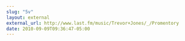 ```yaml
---
slug: "5v"
layout: external
external_url: http://www.last.fm/music/Trevor+Jones/_/Promentory
date: 2010-09-09T09:36:47-05:00
---
```


